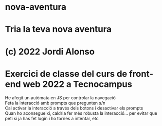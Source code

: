 # nova-aventura
# Tria la teva nova aventura
# (c) 2022 Jordi Alonso
# Exercici de classe del curs de front-end web 2022 a Tecnocampus

He afegit un autòmata en JS per controlar la navegació<br/>
Feta la interacció amb prompts que pregunten s/n<br/>
Cal activar la interacció a través dels botons i desactivar els prompts<br/>
Quan ho aconsegueixi, caldria fer més robusta la interacció... per evitar que peti si ja has fet login i ho tornes a intentar, etc
